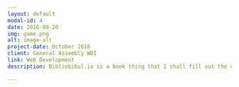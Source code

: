 ```yaml
---
layout: default
modal-id: 4
date: 2016-09-20
img: game.png
alt: image-alt
project-date: October 2016
client: General Assembly WDI
link: Web Development
description: Bibliobibul.io is a book thing that I shall fill out the details of later.

---
```


